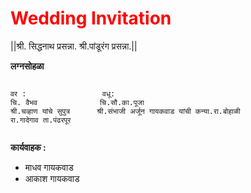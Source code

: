 <html>
<h1 style="color:rgb(255,0,0)">Wedding Invitation</h1>

<p>
||श्री. सिद्धनाथ प्रसन्ना. श्री.पांडूरंग प्रसन्ना.||

</p>
<h><strong>लग्नसोहळा </strong></h>
<p2>
<pre>
<code>
वर :                 वधू: 
चि. वैभव              चि.सौ.का.पूजा 
श्री.चव्हाण यांचे सुपुत्र      श्री.संभाजी अर्जून गायकवाड यांची कन्या.रा.बोहाळी 
रा.गादेगाव ता.पंढरपूर 
</pre>
</code>
</p2>
<strong>कार्यवाहक :</strong>
<p1>

<ul><li>माधव गायकवाड</li> <li>आकाश गायकवाड</li> </ul>
</p1>
</html>
